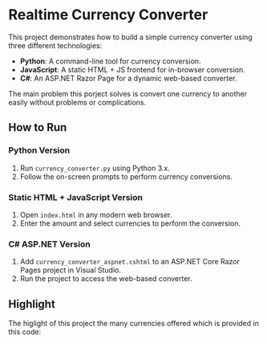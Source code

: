 
# Realtime Currency Converter


This project demonstrates how to build a simple currency converter using three different technologies:
- **Python**: A command-line tool for currency conversion.
- **JavaScript**: A static HTML + JS frontend for in-browser conversion.
- **C#**: An ASP.NET Razor Page for a dynamic web-based converter.

The main problem this porject solves is convert one currency to another easily without problems or complications.

## How to Run

### Python Version
1. Run `currency_converter.py` using Python 3.x.
2. Follow the on-screen prompts to perform currency conversions.

### Static HTML + JavaScript Version
1. Open `index.html` in any modern web browser.
2. Enter the amount and select currencies to perform the conversion.

### C# ASP.NET Version
1. Add `currency_converter_aspnet.cshtml` to an ASP.NET Core Razor Pages project in Visual Studio.
2. Run the project to access the web-based converter.

## Highlight
The higlight of this project the many currencies offered which is provided in this code:
 <script>
        const exchangeRates = {
            "USD": { "EUR": 0.85, "GBP": 0.75, "BAM": 1.74, "ALL": 103.5, "HRK": 6.65, "MKD": 54.3, "RSD": 108.6, "CNY": 6.47, "JPY": 110.1 },
            "EUR": { "USD": 1.18, "GBP": 0.88, "BAM": 1.96, "ALL": 122.5, "HRK": 7.53, "MKD": 61.5, "RSD": 117.3, "CNY": 7.6, "JPY": 129.5 },
            "GBP": { "USD": 1.33, "EUR": 1.14, "BAM": 2.32, "ALL": 137.8, "HRK": 8.51, "MKD": 69.5, "RSD": 132.8, "CNY": 8.9, "JPY": 148.2 },
            "BAM": { "USD": 0.57, "EUR": 0.51, "GBP": 0.43, "ALL": 59.4, "HRK": 3.78, "MKD": 31.3, "RSD": 59.9, "CNY": 3.9, "JPY": 67.5 },
            "ALL": { "USD": 0.0096, "EUR": 0.0082, "GBP": 0.0073, "BAM": 0.017, "HRK": 0.064, "MKD": 0.53, "RSD": 1.0, "CNY": 0.065, "JPY": 1.14 },
            "HRK": { "USD": 0.15, "EUR": 0.13, "GBP": 0.12, "BAM": 0.27, "ALL": 15.7, "MKD": 8.0, "RSD": 15.8, "CNY": 1.02, "JPY": 17.9 },
            "MKD": { "USD": 0.018, "EUR": 0.016, "GBP": 0.014, "BAM": 0.032, "ALL": 1.89, "HRK": 0.13, "RSD": 2.0, "CNY": 0.13, "JPY": 2.23 },
            "RSD": { "USD": 0.0092, "EUR": 0.0085, "GBP": 0.0075, "BAM": 0.017, "ALL": 1.0, "HRK": 0.063, "MKD": 0.50, "CNY": 0.063, "JPY": 1.12 },
            "CNY": { "USD": 0.15, "EUR": 0.13, "GBP": 0.11, "BAM": 0.26, "ALL": 15.4, "HRK": 1.0, "MKD": 7.7, "RSD": 15.9, "JPY": 17.2 },
            "JPY": { "USD": 0.0091, "EUR": 0.0077, "GBP": 0.0067, "BAM": 0.014, "ALL": 0.88, "HRK": 0.056, "MKD": 0.45, "RSD": 0.89, "CNY": 0.058 }
        };

  
The components 

![The input bar](./image.png)

![The curreny selectors](./currency.jpg)

![The convert button](./button.jpg)

Contact

Maintainer - Haris Kjerimi - 210302156@student.ius.edu.ba

## License
This project is licensed under the MIT License.
